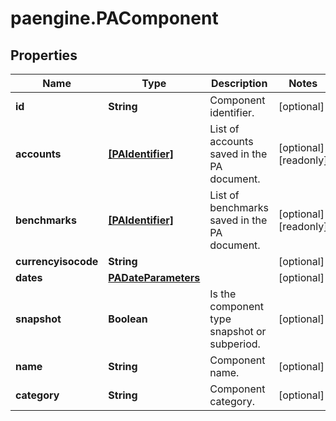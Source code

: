 # paengine.PAComponent

## Properties

Name | Type | Description | Notes
------------ | ------------- | ------------- | -------------
**id** | **String** | Component identifier. | [optional] 
**accounts** | [**[PAIdentifier]**](PAIdentifier.md) | List of accounts saved in the PA document. | [optional] [readonly] 
**benchmarks** | [**[PAIdentifier]**](PAIdentifier.md) | List of benchmarks saved in the PA document. | [optional] [readonly] 
**currencyisocode** | **String** |  | [optional] 
**dates** | [**PADateParameters**](PADateParameters.md) |  | [optional] 
**snapshot** | **Boolean** | Is the component type snapshot or subperiod. | [optional] 
**name** | **String** | Component name. | [optional] 
**category** | **String** | Component category. | [optional] 


